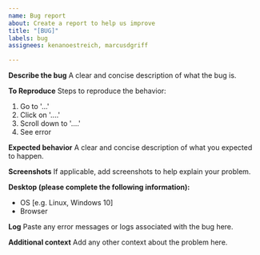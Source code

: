 ```yaml
---
name: Bug report
about: Create a report to help us improve
title: "[BUG]"
labels: bug
assignees: kenanoestreich, marcusdgriff

---
```


**Describe the bug**
A clear and concise description of what the bug is.

**To Reproduce**
Steps to reproduce the behavior:
1. Go to '...'
2. Click on '....'
3. Scroll down to '....'
4. See error

**Expected behavior**
A clear and concise description of what you expected to happen.

**Screenshots**
If applicable, add screenshots to help explain your problem.

**Desktop (please complete the following information):**
 - OS [e.g. Linux, Windows 10]
 - Browser

**Log**
Paste any error messages or logs associated with the bug here.

**Additional context**
Add any other context about the problem here.
